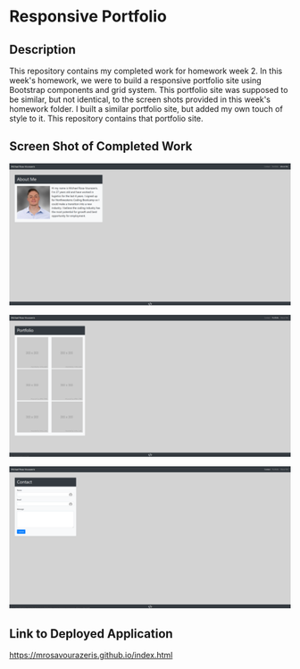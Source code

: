 # Responsive Portfolio

## Description

This repository contains my completed work for homework week 2. In this week's homework, we were to build a responsive portfolio site using Bootstrap components and grid system. This portfolio site was supposed to be similar, but not identical, to the screen shots provided in this week's homework folder. I built a similar portfolio site, but added my own touch of style to it. This repository contains that portfolio site.

## Screen Shot of Completed Work

![updated webpage](Assets/images/my-about-me.png)

![updated webpage](Assets/images/my-portfolio.png)

![updated webpage](Assets/images/my-contact.png)

## Link to Deployed Application

https://mrosavourazeris.github.io/index.html
